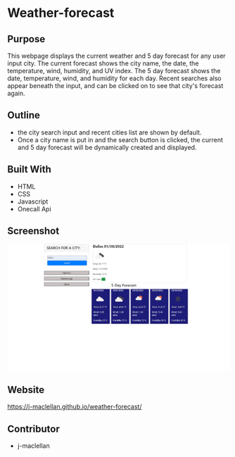 # Weather-forecast

## Purpose
This webpage displays the current weather and 5 day forecast for any user input city. 
The current forecast shows the city name, the date, the temperature, wind, humidity, and UV index.
The 5 day forecast shows the date, temperature, wind, and humidity for each day.
Recent searches also appear beneath the input, and can be clicked on to see that city's forecast again.

## Outline
* the city search input and recent cities list are shown by default. 
* Once a city name is put in and the search button is clicked, the current and 5 day forecast will be dynamically created and displayed.

## Built With
* HTML
* CSS 
* Javascript 
* Onecall Api

## Screenshot
![Webpage](./assets/images/README.jpg)

## Website 
https://j-maclellan.github.io/weather-forecast/

## Contributor
* j-maclellan